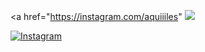 <a href="https://instagram.com/aquiiiles" <img src="https://myoctocat.com/assets/images/base-octocat.svg"> </a>

<a href="[https://instagram.com/aquiiiles" target="_blank"><img alt="Instagram" src="https://img.shields.io/badge/GitHub-%2312100E.svg?&style=for-the-badge&logo=Github&logoColor=white" /></a>
